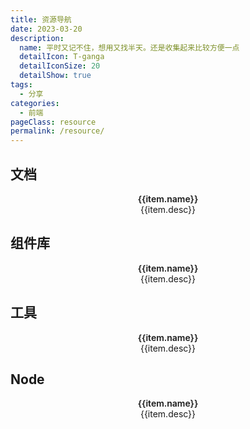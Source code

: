```yaml
---
title: 资源导航
date: 2023-03-20
description: 
  name: 平时又记不住，想用又找半天。还是收集起来比较方便一点
  detailIcon: T-ganga
  detailIconSize: 20
  detailShow: true
tags:
  - 分享
categories:
  - 前端
pageClass: resource
permalink: /resource/
---
```


## 文档
  <el-row :gutter="20" class='box'>
    <el-col :xs="24" :sm="12" :md="8" v-for="(item,index) in document" :key="index">
      <el-card class="box-card" shadow="hover" @click="skip(item)">
        <el-avatar :size="50" :src="item.avatar" class="location"/>
        <div class="card-content location">
          <div class="name">{{item.name}}</div>
          <div class="desc">{{item.desc}}</div>
        </div>
      </el-card>
    </el-col>
  </el-row>

## 组件库
  <el-row :gutter="20" class='box'>
    <el-col :xs="24" :sm="12" :md="8" v-for="(item,index) in moduleList" :key="index">
      <el-card class="box-card" shadow="hover" @click="skip(item)">
        <el-avatar :size="50" :src="item.avatar" class="location"/>
        <div class="card-content location">
          <div class="name">{{item.name}}</div>
          <div class="desc">{{item.desc}}</div>
        </div>
      </el-card>
    </el-col>
  </el-row>

## 工具
  <el-row :gutter="20" class='box'>
    <el-col :xs="24" :sm="12" :md="8" v-for="(item,index) in tool" :key="index">
      <el-card class="box-card" shadow="hover" @click="skip(item)">
        <el-avatar :size="50" :src="item.avatar" class="location"/>
        <div class="card-content location">
          <div class="name">{{item.name}}</div>
          <div class="desc">{{item.desc}}</div>
        </div>
      </el-card>
    </el-col>
  </el-row>

## Node
  <el-row :gutter="20" class='box'>
    <el-col :xs="24" :sm="12" :md="8" v-for="(item,index) in noteList" :key="index">
      <el-card class="box-card" shadow="hover" @click="skip(item)">
        <el-avatar :size="50" :src="item.avatar" class="location"/>
        <div class="card-content location">
          <div class="name">{{item.name}}</div>
          <div class="desc">{{item.desc}}</div>
        </div>
      </el-card>
    </el-col>
  </el-row>

<script setup>
  import {ref,reactive} from "vue";
  // 文档
  const document = reactive([
    {
      name:'VuePress',
      desc:'Vue 驱动的静态网站生成器',
      avatar:'https://v2.vuepress.vuejs.org/images/icons/favicon-32x32.png',
      link:'https://v2.vuepress.vuejs.org/zh/'
    },
    {
      name:'Vue 2',
      desc:'渐进式 JavaScript 框架',
      avatar:'https://cn.vuejs.org/logo.svg',
      link:'https://v2.cn.vuejs.org/'
    },
    {
      name:'Vue 3',
      desc:'渐进式 JavaScript 框架',
      avatar:'https://www.javascriptc.com/vue3js/logo.png',
      link:'https://www.javascriptc.com/vue3js/'
    },
    {
      name:'React',
      desc:'构建用户界面的 JavaScript 库',
      avatar:'https://react.docschina.org/favicon-32x32.png',
      link:'https://react.docschina.org/'
    },
    {
      name:'Angular',
      desc:'用于构建移动和桌面web应用程序的开发平台',
      avatar:'https://angular.cn/assets/images/favicons/favicon-32x32.png',
      link:'https://angular.cn/'
    },
    {
      name:'JS Tip',
      desc:'各种小知识点',
      avatar:'https://www.jstips.co/assets/images/logo.svg',
      link:'https://www.jstips.co/zh_CN/'
    },
  ])
  // 工具
  const tool = reactive([
    {
      name:'Lodash',
      desc:'高性能的 JavaScript 实用工具库',
      avatar:'https://www.lodashjs.com/img/favicon.ico',
      link:'https://www.lodashjs.com/'
    },
    {
      name:'nvm',
      desc:'Nodejs 版本管理器',
      avatar:'',
      link:' https://github.com/corey butler/nvm-windows/releases'
    },
    {
      name:'iconfont',
      desc:'阿里图标库',
      avatar:'https://img.alicdn.com/imgextra/i4/O1CN01XZe8pH1USpiUNT1QN_!!6000000002517-2-tps-114-114.png',
      link:'https://www.iconfont.cn/home/index'
    },
    {
      name:'在线文件转换',
      desc:'全免费、功能很强大，各种文件都可以转',
      avatar:'',
      link:'https://www.aconvert.com/cn/'
    },
    {
      name:'帮小忙',
      desc:'腾讯在线工具箱平台',
      avatar:'https://tool.browser.qq.com/favicon.ico',
      link:'https://tool.browser.qq.com/'
    },
    {
      name:'carbon',
      desc:'很好看的mac代码块网站',
      avatar:'https://carbon.now.sh/favicon.ico',
      link:'https://carbon.now.sh/'
    },
    {
      name:'JSON.cn',
      desc:'JSON在线解析及格式化验证',
      avatar:'https://www.json.cn/favicon.ico',
      link:'https://www.json.cn/'
    },
    {
      name:'butterpig',
      desc:'一个免费处理图片的网站',
      avatar:'https://s1.ax1x.com/2022/08/01/vAiw8O.png',
      link:'https://www.butterpig.top/'
    },
    {
      name:'Converter App',
      desc:'一个免费的图片转换网站',
      avatar:'',
      link:'https://converter.app/cn/png-svg/'
    },
  ])
  // 组件库
  const moduleList = reactive([
    {
      name:'Element UI',
      desc:'基于 Vue 的组件库',
      avatar:'https://element.eleme.cn/favicon.ico',
      link:'https://element.eleme.cn/#/zh-CN'
    },
    {
      name:'element-plus',
      desc:'基于 Vue 3，面向设计师和开发者的组件库',
      avatar:'https://element-plus.org/images/element-plus-logo-small.svg',
      link:'https://element-plus.org/zh-CN/'
    },
    {
      name:'Ant Design',
      desc:'企业级的 UI 设计语言',
      avatar:'https://gw.alipayobjects.com/zos/rmsportal/rlpTLlbMzTNYuZGGCVYM.png',
      link:'https://ant.design/index-cn'
    },
    {
      name:'ECharts',
      desc:'一个基于 JavaScript 的开源可视化图表库',
      avatar:'https://echarts.apache.org/zh/images/favicon.png',
      link:'https://echarts.apache.org/zh/index.html'
    },
    {
      name:'v-charts',
      desc:'基于 Vue 和 ECharts 封装的图表组件',
      avatar:'https://v-charts.js.org/favicon.ico',
      link:'https://v-charts.js.org/'
    },
    {
      name:'Vant',
      desc:'移动端 Vue 组件库',
      avatar:'https://fastly.jsdelivr.net/npm/@vant/assets/logo.png',
      link:'https://youzan.github.io/vant/'
    },
    {
      name:'Zent',
      desc:' PC 端 WebUI 规范的 React 实现',
      avatar:'https://img.yzcdn.cn/v2/image/yz_fc.ico',
      link:'https://design.youzan.com/'
    },
  ])
  // Node
  const noteList = reactive([
    {
      name:'Node.js',
      desc:'基于 V8 引擎的 JS 运行环境',
      avatar:'http://img.nodejs.cn/favicon.png',
      link:'http://nodejs.cn/'
    },
    {
      name:'Koa',
      desc:'新一代的 Web 后台框架',
      avatar:'',
      link:'https://koajs.docschina.org/'
    },
    {
      name:'egg',
      desc:'为企业级框架和 Node.js & Koa 应用程序而生',
      avatar:'https://www.eggjs.org/favicon.png',
      link:'https://eggjs.org/zh-cn/'
    },
    {
      name:'Express',
      desc:'快速极简的 Web 框架',
      avatar:'https://expressjs.com/images/favicon.png',
      link:'http://expressjs.com/zh-cn/'
    },
    {
      name:'nest',
      desc:'渐进式 Node.js 框架，构建高效、可靠和可扩展的 server 应用程序',
      avatar:'https://nestjs.com/favicon-32x32.0a29681d.png',
      link:'https://nestjs.com/'
    },
    {
      name:'ThinkJS',
      desc:'能够使用完整 ES6/7 特性进行开发的 Node.js 应用程序',
      avatar:'https://thinkjs.org/static/img/favicon.png',
      link:'https://thinkjs.org/'
    },
    {
      name:'npm',
      desc:'npm 是 JavaScript package 管理工具',
      avatar:'https://docs.npmjs.com/favicon-32x32.png',
      link:'https://docs.npmjs.com/'
    },
    {
      name:'cnpm',
      desc:'淘宝提供的 npmjs.org 镜像',
      avatar:'https://npm.taobao.org/favicon.png',
      link:'https://developer.aliyun.com/mirror/NPM?from=tnpm'
    },
    {
      name:'yarn',
      desc:'快速、可靠和安全的依赖管理',
      avatar:'https://yarnpkg.com/favicon-32x32.png',
      link:'https://yarnpkg.com/'
    },
  ])
const skip = (e)=> {
  window.open(e.link)
}

</script>

<style lang="scss" scoped>
  .box .el-col {
    margin-bottom: 10px;
  }
    .box-card {
      cursor: pointer;
      height: 100px;
      :deep(.el-card__body) {
        display:flex;
        padding:10px;
        height: 100%;
         /*实现垂直居中*/
        align-items: center;
        /*实现水平居中*/
        justify-content: center;
      }
    }
  .card-content {
    flex:1;
    text-align:center;
    padding: 0 10px;
    .name {
      font-weight:600;
    }
    .desc {
      font-size: 14px;
    }
  }
</style>
<style>
 .resource .page-card {
  --linesColor: rgba(50,0,0,0.05);
  background-image: repeating-linear-gradient(-45deg,var(--linesColor),var(--linesColor) 1px,transparent 0,transparent 50%);
  background-size: 20px 20px;
} 
</style>